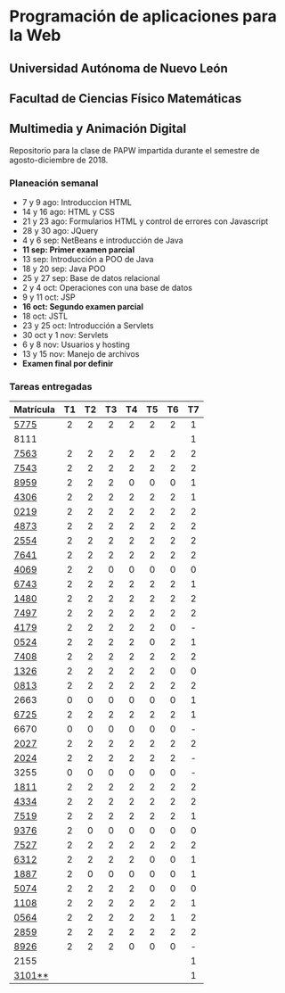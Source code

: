 # Programación de aplicaciones para la Web

## Universidad Autónoma de Nuevo León
## Facultad de Ciencias Físico Matemáticas
## Multimedia y Animación Digital

Repositorio para la clase de PAPW impartida durante el semestre de agosto-diciembre de 2018.

### Planeación semanal

* 7 y 9 ago: Introduccion HTML
* 14 y 16 ago: HTML y CSS
* 21 y 23 ago: Formularios HTML y control de errores con Javascript
* 28 y 30 ago: JQuery
* 4 y 6 sep: NetBeans e introducción de Java
* **11 sep: Primer examen parcial**
* 13 sep: Introducción a POO de Java
* 18 y 20 sep: Java POO
* 25 y 27 sep: Base de datos relacional
* 2 y 4 oct: Operaciones con una base de datos
* 9 y 11 oct: JSP
* **16 oct: Segundo examen parcial**
* 18 oct: JSTL
* 23 y 25 oct: Introducción a Servlets
* 30 oct y 1 nov: Servlets
* 6 y 8 nov: Usuarios y hosting
* 13 y 15 nov: Manejo de archivos
* **Examen final por definir**


### Tareas entregadas

| Matrícula                                                               | T1 | T2 | T3 | T4 | T5 | T6 | T7 |
|:------------------------------------------------------------------------|:--:|:--:|:--:|:--:|:--:|:--:|:--:|
| [5775](https://github.com/MaricruzAlvarado/PAPW)                        | 2  | 2  | 2  | 2  | 2  | 2  | 1  |
| 8111                                                                    |    |    |    |    |    |    | 1  |
| [7563](https://bitbucket.org/AyalaL/tareas/src/master/)                 | 2  | 2  | 2  | 2  | 2  | 2  | 2  |
| [7543](https://github.com/TonySegov/PAPW_Tarea1)                        | 2  | 2  | 2  | 2  | 2  | 2  | 2  |
| [8959](https://github.com/OmarCSTB/PAPW)                                | 2  | 2  | 2  | 0  | 0  | 0  | 1  |
| [4306](https://github.com/MichChiu/PAPW)                                | 2  | 2  | 2  | 2  | 2  | 2  | 1  |
| [0219](https://github.com/JGCisRmz/PAPW)                                | 2  | 2  | 2  | 2  | 2  | 2  | 2  |
| [4873](https://github.com/FabrizioCF/PAPW_Tarea1)                       | 2  | 2  | 2  | 2  | 2  | 2  | 2  |
| [2554](https://github.com/julios5050/Tareas)                            | 2  | 2  | 2  | 2  | 2  | 2  | 2  |
| [7641](https://github.com/edparra21/PAPW)                               | 2  | 2  | 2  | 2  | 2  | 2  | 2  |
| [4069](https://github.com/brndn98/PAPW)                                 | 2  | 2  | 0  | 0  | 0  | 0  | 0  |
| [6743](https://github.com/Deathmajorasmask/PAPW)                        | 2  | 2  | 2  | 2  | 2  | 2  | 1  |
| [1480](https://github.com/EGaravitoM/Papw)                              | 2  | 2  | 2  | 2  | 2  | 2  | 2  |
| [7497](https://github.com/RickyGonal/PAPW.git)                          | 2  | 2  | 2  | 2  | 2  | 2  | 2  |
| [4179](https://github.com/Albert0070/tarea-papw)                        | 2  | 2  | 2  | 2  | 2  | 0  | -  |
| [0524](https://github.com/PandaKnightwalker/papw)                       | 2  | 2  | 2  | 2  | 0  | 2  | 1  |
| [7408](https://bitbucket.org/ObedYairGL/papwgl/src/master/)             | 2  | 2  | 2  | 2  | 2  | 2  | 2  |
| [1326](https://github.com/Roark995/Tarea-1)                             | 2  | 2  | 2  | 2  | 2  | 0  | 0  |
| [0813](https://github.com/GeraHdz/Tareas-de-PAPW)                       | 2  | 2  | 2  | 2  | 2  | 2  | 2  |
| 2663                                                                    | 0  | 0  | 0  | 0  | 0  | 0  | 1  |
| [6725](https://github.com/Spider351/Papw)                               | 2  | 2  | 2  | 2  | 2  | 2  | 1  |
| 6670                                                                    | 0  | 0  | 0  | 0  | 0  | 0  | -  |
| [2027](https://github.com/JoshuaJosafath/Tareas_PAPW)                   | 2  | 2  | 2  | 2  | 2  | 2  | 2  |
| [2024](https://bitbucket.org/gilcereyna/papw1/src/master/)              | 2  | 2  | 2  | 2  | 2  | 2  | -  |
| 3255                                                                    | 0  | 0  | 0  | 0  | 0  | 0  | -  |
| [1811](https://bitbucket.org/JuanSalinas9k/juansalinasrepo/src/master/) | 2  | 2  | 2  | 2  | 2  | 2  | 2  |
| [4334](https://github.com/codesesp/PAPW)                                | 2  | 2  | 2  | 2  | 2  | 2  | 2  |
| [7519](https://github.com/asvalles/papwTarea1)                          | 2  | 2  | 2  | 2  | 2  | 2  | 1  |
| [9376](https://bitbucket.org/Rhoric_/cosos-de-papw/src/master/)         | 2  | 0  | 0  | 0  | 0  | 0  | 0  |
| [7527](https://github.com/Alinavg2712/PAPW-)                            | 2  | 2  | 2  | 2  | 2  | 2  | 2  |
| [6312](https://github.com/RicardoBanda97/Tareas_Papw)                   | 2  | 2  | 2  | 2  | 0  | 0  | 1  |
| [1887](https://github.com/DiegoWayne/Tarea-1)                           | 2  | 0  | 0  | 0  | 0  | 0  | 1  |
| [5074](https://github.com/soy1limon/PAPW)                               | 2  | 2  | 2  | 2  | 0  | 0  | 0  |
| [1108](https://github.com/Gera1590/PAPW)                                | 2  | 2  | 2  | 2  | 2  | 2  | 1  |
| [0564](https://github.com/PupperGroove/Tarea1.git)                      | 2  | 2  | 2  | 2  | 2  | 1  | 2  |
| [2859](https://github.com/ElizabethHerrera/PAPW)                        | 2  | 2  | 2  | 2  | 2  | 2  | 2  |
| [8926](https://github.com/JudithVelez/Papw)                             | 2  | 2  | 2  | 0  | 0  | 0  | -  |
| 2155                                                                    |    |    |    |    |    |    | 1  |
| [3101**](https://github.com/HFH96/T1)                                   |    |    |    |    |    |    | 1  |